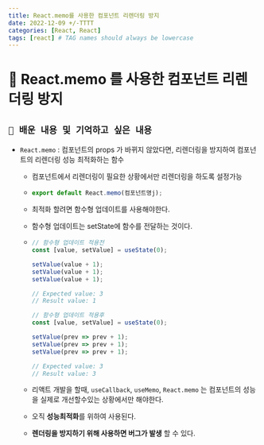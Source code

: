 ```yaml
---
title: React.memo를 사용한 컴포넌트 리렌더링 방지
date: 2022-12-09 +/-TTTT
categories: [React, React]
tags: [react] # TAG names should always be lowercase
---
```


# 🔖 React.memo 를 사용한 컴포넌트 리렌더링 방지

## `📌 배운 내용 및 기억하고 싶은 내용`

- `React.memo` : 컴포넌트의 props 가 바뀌지 않았다면, 리렌더링을 방지하여 컴포넌트의 리렌더링 성능 최적화하는 함수

  - 컴포넌트에서 리렌더링이 필요한 상황에서만 리렌더링을 하도록 설정가능

  - ```jsx
    export default React.memo(컴포넌트명j);
    ```

  -  최적화 할려면 함수형 업데이트를 사용해야한다.

    - 함수형 업데이트는 setState에 함수를 전달하는 것이다.

    - ```jsx
      // 함수형 업데이트 적용전
      const [value, setValue] = useState(0);
      
      setValue(value + 1);
      setValue(value + 1);
      setValue(value + 1);
      
      // Expected value: 3
      // Result value: 1
      
      // 함수형 업데이트 적용후
      const [value, setValue] = useState(0);
      
      setValue(prev => prev + 1);
      setValue(prev => prev + 1);
      setValue(prev => prev + 1);
      
      // Expected value: 3
      // Result value: 3
      ```

    - 리액트 개발을 할때, `useCallback`, `useMemo`, `React.memo` 는 컴포넌트의 성능을 실제로 개선할수있는 상황에서만 해야한다.

    - 오직 **성능최적화**를 위하여 사용된다. 

    - **렌더링을 방지하기 위해 사용하면 버그가 발생** 할 수 있다.
